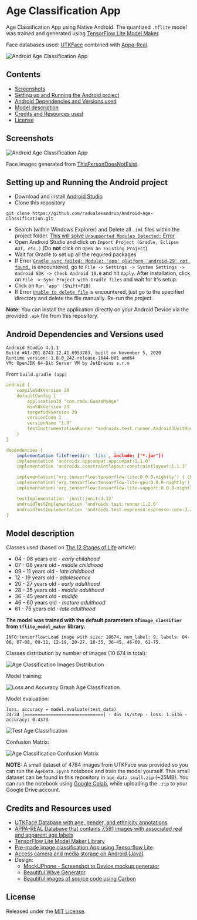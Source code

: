 # Age Classification App

Age Classification App using Native Android. The quantized `.tflite` model was trained and generated using [TensorFlow Lite Model Maker](https://www.tensorflow.org/lite/tutorials/model_maker_image_classification). 

Face databases used: [UTKFace](https://susanqq.github.io/UTKFace/) combined with [Appa-Real](http://chalearnlap.cvc.uab.es/dataset/26/description/).

![Android Age Classification App](./READMEImg/ss01.jpg)

## Contents

- [Screenshots](#screenshots)
- [Setting up and Running the Android project](#setting-up-and-running-the-android-project)
- [Android Dependencies and Versions used](#android-dependencies-and-versions-used)
- [Model description](#model-description)
- [Credits and Resources used](#credits-and-resources-used)
- [License](#license)

## Screenshots

![Android Age Classification App](./READMEImg/ss02.jpg)

Face images generated from [ThisPersonDoesNotExist](https://thispersondoesnotexist.com/).

## Setting up and Running the Android project

- Download and install [Android Studio](https://developer.android.com/studio#downloads)
- Clone this repository

```
git clone https://github.com/radualexandrub/Android-Age-Classification.git
```

- Search (within Windows Explorer) and Delete all `.iml` files within the project folder. [This will solve `Unsupported Modules Detected:` Error](https://stackoverflow.com/questions/28668252/android-studio-error-unsupported-modules-detected-compilation-is-not-supported)
- Open Android Studio and click on `Import Project (Gradle, Eclipse ADT, etc.)` (Do **not** click on `Open an Existing Project`)
- Wait for Gradle to set up all the required packages
- If Error [`Gradle sync failed: Module: 'app' platform 'android-29' not found.`](https://stackoverflow.com/questions/60681045/error-module-app-platform-android-28-not-found-and-design-editor-is-unava) is encountered, go to `File -> Settings -> System Settings -> Android SDK -> Check Android 10.0` and hit `Apply`. After installation, click on `File -> Sync Project with Gradle files` and wait for it's setup.
- Click on `Run 'app' (Shift+F10)`
- If Error [`Unable to delete file`](https://stackoverflow.com/questions/47312169/android-studio-3-0-unable-to-delete-file/47312259) is encountered, just go to the specified directory and delete the file manually. Re-run the project.

**Note:** You can install the application directly on your Android Device via the provided `.apk` file from this repository.

## Android Dependencies and Versions used

```
Android Studio 4.1.1
Build #AI-201.8743.12.41.6953283, built on November 5, 2020
Runtime version: 1.8.0_242-release-1644-b01 amd64
VM: OpenJDK 64-Bit Server VM by JetBrains s.r.o
```

From `build.gradle (app)`

```yaml
android {
    compileSdkVersion 29
    defaultConfig {
        applicationId "com.radu.GuessMyAge"
        minSdkVersion 23
        targetSdkVersion 29
        versionCode 1
        versionName "1.0"
        testInstrumentationRunner "androidx.test.runner.AndroidJUnitRunner"
    }
}

dependencies {
	implementation fileTree(dir: 'libs', include: ['*.jar'])
    implementation 'androidx.appcompat:appcompat:1.1.0'
    implementation 'androidx.constraintlayout:constraintlayout:1.1.3'

    implementation('org.tensorflow:tensorflow-lite:0.0.0-nightly') { changing = true }
    implementation('org.tensorflow:tensorflow-lite-gpu:0.0.0-nightly') { changing = true }
    implementation('org.tensorflow:tensorflow-lite-support:0.0.0-nightly') { changing = true }

    testImplementation 'junit:junit:4.12'
    androidTestImplementation 'androidx.test:runner:1.2.0'
    androidTestImplementation 'androidx.test.espresso:espresso-core:3.2.0'
}
```

## Model description

Classes used (based on [The 12 Stages of Life](https://www.institute4learning.com/resources/articles/the-12-stages-of-life/) article):

- 04 - 06 years old - _early childhood_
- 07 - 08 years old - _middle childhood_
- 09 - 11 years old - _late childhood_
- 12 - 19 years old - _adolescence_
- 20 - 27 years old - _early adulthood_
- 28 - 35 years old - _middle adulthood_
- 36 - 45 years old - _midlife_
- 46 - 60 years old - _mature adulthood_
- 61 - 75 years old - _late adulthood_

**The model was trained with the default parameters of`image_classifier` from `tflite_model_maker` library.**

```
INFO:tensorflow:Load image with size: 10674, num_label: 9, labels: 04-06, 07-08, 09-11, 12-19, 20-27, 28-35, 36-45, 46-60, 61-75.
```

Classes distribution by number of images (10 674 in total):

![Age Classification Images Distribution](./READMEimg/androidTF00.jpg)

Model training:

![Loss and Accuracy Graph Age Classification](./READMEimg/androidTF01.jpg)

Model evaluation:

```
loss, accuracy = model.evaluate(test_data)
34/34 [==============================] - 46s 1s/step - loss: 1.6116 - accuracy: 0.4373
```

![Test Age Classification](./READMEimg/androidTF02.jpg)

Confusion Matrix:

![Age Classification Confusion Matrix](./READMEimg/androidTF03.jpg)

**NOTE:** A small dataset of 4784 images from UTKFace was provided so you can run the `AgeData.ipynb` notebook and train the model yourself. This small dataset can be found in this repository in `age_data_small.zip` (~25MB). You can run the notebook using [Google Colab](https://colab.research.google.com/), while uploading the `.zip` to your Google Drive account.

## Credits and Resources used

- [UTKFace Database with age, gender, and ethnicity annotations](https://susanqq.github.io/UTKFace/)
- [APPA-REAL Database that contains 7,591 images with associated real and apparent age labels](http://chalearnlap.cvc.uab.es/dataset/26/description/)
- [TensorFlow Lite Model Maker Library](https://www.tensorflow.org/lite/tutorials/model_maker_image_classification)
- [Pre-made image classification App using Tensorflow Lite](https://blog.notyouraveragedev.in/android/image-classification-in-android-using-tensor-flow/)
- [Access camera and media storage on Android (Java)](https://guides.codepath.com/android/Accessing-the-Camera-and-Stored-Media)
- Design:
  - [MockUPhone - Screenshot to Device mockup generator](https://mockuphone.com/)
  - [Beautiful Wave Generator](https://svgwave.in/)
  - [Beautiful images of source code using Carbon](https://carbon.now.sh/)

## License

Released under the [MIT License](./LICENSE).
